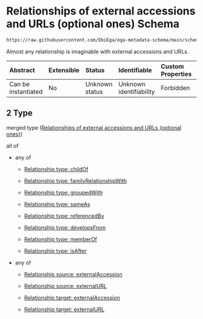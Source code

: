# Relationships of external accessions and URLs (optional ones) Schema

```txt
https://raw.githubusercontent.com/EbiEga/ega-metadata-schema/main/schemas/EGA.dataset.json#/properties/datasetRelationships/items/allOf/1/anyOf/2
```

Almost any relationship is imaginable with external accessions and URLs.

| Abstract            | Extensible | Status         | Identifiable            | Custom Properties | Additional Properties | Access Restrictions | Defined In                                                                     |
| :------------------ | :--------- | :------------- | :---------------------- | :---------------- | :-------------------- | :------------------ | :----------------------------------------------------------------------------- |
| Can be instantiated | No         | Unknown status | Unknown identifiability | Forbidden         | Allowed               | none                | [EGA.dataset.json\*](../../../schemas/EGA.dataset.json "open original schema") |

## 2 Type

merged type ([Relationships of external accessions and URLs (optional ones)](ega-13-properties-dataset-relationships-items-allof-relationship-constraints-for-a-dataset-anyof-relationships-of-external-accessions-and-urls-optional-ones.md))

all of

*   any of

    *   [Relationship type: childOf](ega-12-definitions-relationship-type-childof.md "check type definition")

    *   [Relationship type: familyRelationshipWith](ega-12-definitions-relationship-type-familyrelationshipwith.md "check type definition")

    *   [Relationship type: groupedWith](ega-12-definitions-relationship-type-groupedwith.md "check type definition")

    *   [Relationship type: sameAs](ega-12-definitions-relationship-type-sameas.md "check type definition")

    *   [Relationship type: referencedBy](ega-12-definitions-relationship-type-referencedby.md "check type definition")

    *   [Relationship type: developsFrom](ega-12-definitions-relationship-type-developsfrom.md "check type definition")

    *   [Relationship type: memberOf](ega-12-definitions-relationship-type-memberof.md "check type definition")

    *   [Relationship type: isAfter](ega-12-definitions-relationship-type-isafter.md "check type definition")

*   any of

    *   [Relationship source: externalAccession](ega-12-definitions-relationship-source-externalaccession.md "check type definition")

    *   [Relationship source: externalURL](ega-12-definitions-relationship-source-externalurl.md "check type definition")

    *   [Relationship target: externalAccession](ega-12-definitions-relationship-target-externalaccession.md "check type definition")

    *   [Relationship target: externalURL](ega-12-definitions-relationship-target-externalurl.md "check type definition")

